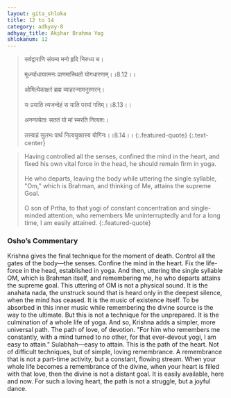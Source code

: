 ```yaml
---
layout: gita_shloka
title: 12 to 14
category: adhyay-8
adhyay_title: Akṣhar Brahma Yog
shlokanum: 12
---
```


> सर्वद्वाराणि संयम्य मनो हृदि निरुध्य च।<br><br>मूर्ध्न्याधायात्मनः प्राणमास्थितो योगधारणाम्।।8.12।।<br><br>ओमित्येकाक्षरं ब्रह्म व्याहरन्मामनुस्मरन्।<br><br>यः प्रयाति त्यजन्देहं स याति परमां गतिम्।।8.13।।<br><br>अनन्यचेताः सततं यो मां स्मरति नित्यशः।<br><br>तस्याहं सुलभः पार्थ नित्ययुक्तस्य योगिनः।।8.14।।
{:.featured-quote}
{:.text-center}

> Having controlled all the senses, confined the mind in the heart, and fixed his own vital force in the head, he should remain firm in yoga.<br><br>He who departs, leaving the body while uttering the single syllable, "Om," which is Brahman, and thinking of Me, attains the supreme Goal.<br><br>O son of Prtha, to that yogi of constant concentration and single-minded attention, who remembers Me uninterruptedly and for a long time, I am easily attained.
{:.featured-quote}

### Osho’s Commentary
Krishna gives the final technique for the moment of death. Control all the gates of the body—the senses. Confine the mind in the heart. Fix the life-force in the head, established in yoga.
And then, uttering the single syllable OM, which is Brahman itself, and remembering me, he who departs attains the supreme goal. This uttering of OM is not a physical sound. It is the anahata nada, the unstruck sound that is heard only in the deepest silence, when the mind has ceased. It is the music of existence itself. To be absorbed in this inner music while remembering the divine source is the way to the ultimate.
But this is not a technique for the unprepared. It is the culmination of a whole life of yoga. And so, Krishna adds a simpler, more universal path. The path of love, of devotion.
"For him who remembers me constantly, with a mind turned to no other, for that ever-devout yogi, I am easy to attain." Sulabhah—easy to attain.
This is the path of the heart. Not of difficult techniques, but of simple, loving remembrance. A remembrance that is not a part-time activity, but a constant, flowing stream. When your whole life becomes a remembrance of the divine, when your heart is filled with that love, then the divine is not a distant goal. It is easily available, here and now. For such a loving heart, the path is not a struggle, but a joyful dance.

